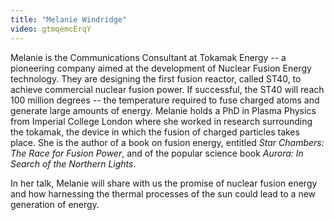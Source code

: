 ```yaml
---
title: "Melanie Windridge"
video: gtmqemcErqY
---
```


Melanie is the Communications Consultant at Tokamak Energy -- a pioneering company aimed at the development of Nuclear Fusion Energy technology. They are designing the first fusion reactor, called ST40, to achieve commercial nuclear fusion power. If successful, the ST40 will reach 100 million degrees -- the temperature required to fuse charged atoms and generate large amounts of energy. Melanie holds a PhD in Plasma Physics from Imperial College London where she worked in research surrounding the tokamak, the device in which the fusion of charged particles takes place. She is the author of a book on fusion energy, entitled *Star Chambers: The Race for Fusion Power*, and of the popular science book *Aurora: In Search of the Northern Lights*.

In her talk, Melanie will share with us the promise of nuclear fusion energy and how harnessing the thermal processes of the sun could lead to a new generation of energy.
